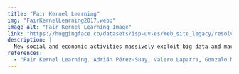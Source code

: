 ```yaml
---
title: "Fair Kernel Learning"
img: "FairKernelLearning2017.webp"
image_alt: "Fair Kernel Learning Image"
link: "https://huggingface.co/datasets/isp-uv-es/Web_site_legacy/resolve/main/code/soft_causality/FairKernelLearning2017.zip"
description: |
  New social and economic activities massively exploit big data and machine learning algorithms to do inference on people's lives. Applications include automatic curricula evaluation, wage determination, and risk assessment for credits and loans. Recently, many governments and institutions have raised concerns about the lack of fairness, equity and ethics in machine learning to treat these problems. It has been shown that not including sensitive features that bias fairness, such as gender or race, is not enough to mitigate the discrimination when other related features are included. Instead, including fairness in the objective function has been shown to be more efficient.
references:
  - "Fair Kernel Learning. Adrián Pérez-Suay, Valero Laparra, Gonzalo Mateo-García, Jordi Muñoz-Marí, Luis Gómez-Chova and Gustau Camps-Valls. ECML PKDD 2017 (Accepted)."
---
```

